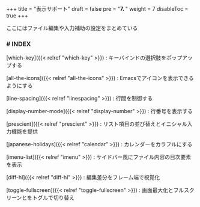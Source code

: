 +++
title = "表示サポート"
draft = false
pre = "<b>7. </b>"
weight = 7
disableToc = true
+++

ここにはファイル編集や入力補助の設定をまとめている


### # INDEX

[which-key]({{< relref "which-key" >}})
: キーバインドの選択肢をポップアップする

[all-the-icons]({{< relref "all-the-icons" >}})
: Emacsでアイコンを表示できるようにする

[line-spacing]({{< relref "linespacing" >}})
: 行間を制御する

[display-number-mode]({{< relref "display-number" >}})
: 行番号を表示する

[prescient]({{< relref "prescient" >}})
: リスト項目の並び替えとイニシャル入力機能を提供

[japanese-holidays]({{< relref "calendar" >}})
: カレンダーをカラフルにする

[imenu-list]({{< relref "imenu" >}})
: サイドバー風にファイル内容の目次要素を表示

[diff-hl]({{< relref "diff-hl" >}})
: 編集差分をフレーム端で視覚化

[toggle-fullscreen]({{< relref "toggle-fullscreen" >}})
: 画面最大化とフルスクリーンとをトグルで切り替え

